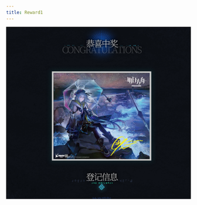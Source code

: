 ```yaml
---
title: Reward1
---
```


![P1](https://raw.githubusercontent.com/Melody-of-Oblivion/MoOpics/main/images/posts/reward1/P1.png)